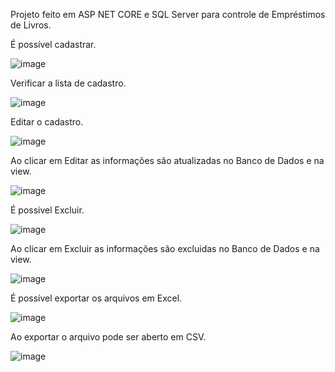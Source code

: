 Projeto feito em ASP NET CORE e SQL Server para controle de Empréstimos de Livros.

É possível cadastrar.

![image](https://github.com/PedroHSilva1999/Emprestimos-Livros/assets/88673304/631c6d98-776e-42e4-b257-5dfed307edc9)

Verificar a lista de cadastro.

![image](https://github.com/PedroHSilva1999/Emprestimos-Livros/assets/88673304/fd7823b3-aeae-4b14-87f1-716effeb690d)

Editar o cadastro.

![image](https://github.com/PedroHSilva1999/Emprestimos-Livros/assets/88673304/2f057fcb-570f-44f9-ba74-332336b1a99d)

Ao clicar em Editar as informações são atualizadas no Banco de Dados e na view.

![image](https://github.com/PedroHSilva1999/Emprestimos-Livros/assets/88673304/c1667086-dbc1-406b-bc5a-4b30751d80cc)

É possivel Excluir.

![image](https://github.com/PedroHSilva1999/Emprestimos-Livros/assets/88673304/6d8cc95a-1b99-45ba-b76d-b4f77f3e5205)


Ao clicar em Excluir as informações são excluidas no Banco de Dados e na view.

![image](https://github.com/PedroHSilva1999/Emprestimos-Livros/assets/88673304/c1316d26-bea6-482c-81be-b41a2471c60a)

É possível exportar os arquivos em Excel.

![image](https://github.com/PedroHSilva1999/Emprestimos-Livros/assets/88673304/d63b23c9-fe6b-4bcf-9680-11ee21716ec0)


Ao exportar o arquivo pode ser aberto em CSV.

![image](https://github.com/PedroHSilva1999/Emprestimos-Livros/assets/88673304/23105bd7-8c38-4230-bf0e-484613f49e98)






